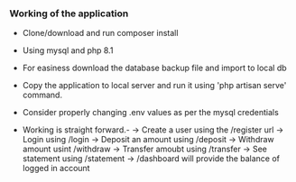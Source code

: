 ### Working of the application

- Clone/download and run composer install
- Using mysql and php 8.1
- For easiness download the database backup file and import to local db
- Copy the application to local server and run it using 'php artisan serve' command.
- Consider properly changing .env values as per the mysql credentials

- Working is straight forward.-
-> Create a user using the /register url
-> Login using /login
-> Deposit an amount using /deposit
-> Withdraw amount usint /withdraw
-> Transfer amoubt using /transfer
-> See statement using /statement
-> /dashboard will provide the balance of logged in account
